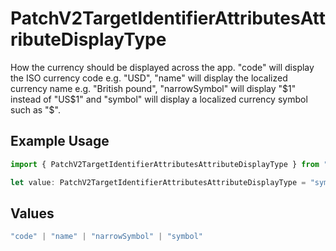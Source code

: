# PatchV2TargetIdentifierAttributesAttributeDisplayType

How the currency should be displayed across the app. "code" will display the ISO currency code e.g. "USD", "name" will display the localized currency name e.g. "British pound", "narrowSymbol" will display "$1" instead of "US$1" and "symbol" will display a localized currency symbol such as "$".

## Example Usage

```typescript
import { PatchV2TargetIdentifierAttributesAttributeDisplayType } from "attio-js/models/operations";

let value: PatchV2TargetIdentifierAttributesAttributeDisplayType = "symbol";
```

## Values

```typescript
"code" | "name" | "narrowSymbol" | "symbol"
```